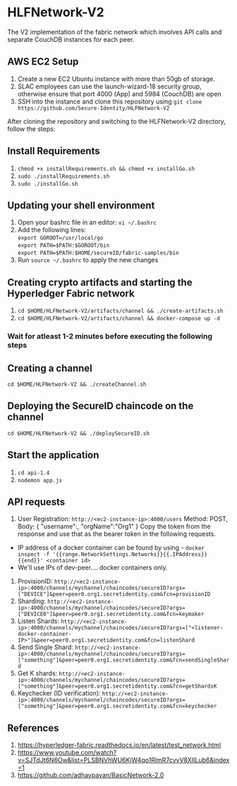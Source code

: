 # HLFNetwork-V2
The V2 implementation of the fabric network which involves API calls and separate CouchDB instances for each peer.

## AWS EC2 Setup
1. Create a new EC2 Ubuntu instance with more than 50gb of storage.
2. SLAC employees can use the launch-wizard-18 security group, otherwise ensure that port 4000 (App) and 5984 (CouchDB) are open
3. SSH into the instance and clone this repository using `git clone https://github.com/Secure-Identity/HLFNetwork-V2`

After cloning the repository and switching to the HLFNetwork-V2 directory, follow the steps:

## Install Requirements
1. `chmod +x installRequirements.sh && chmod +x installGo.sh`
2. `sudo ./installRequirements.sh`
3. `sudo ./installGo.sh`

## Updating your shell environment
1. Open your bashrc file in an editor: `vi ~/.bashrc`
2. Add the following lines: <br>
 `export GOROOT=/usr/local/go` <br>
`export PATH=$PATH:$GOROOT/bin`<br>
`export PATH=$PATH:$HOME/secureID/fabric-samples/bin`
3. Run `source ~/.bashrc` to apply the new changes

## Creating crypto artifacts and starting the Hyperledger Fabric network
1. `cd $HOME/HLFNetwork-V2/artifacts/channel && ./create-artifacts.sh`
2. `cd $HOME/HLFNetwork-V2/artifacts/channel && docker-compose up -d`

### Wait for atleast 1-2 minutes before executing the following steps

## Creating a channel
`cd $HOME/HLFNetwork-V2 && ./createChannel.sh`

## Deploying the SecureID chaincode on the channel
`cd $HOME/HLFNetwork-V2 && ./deploySecureID.sh`

## Start the application
1. `cd api-1.4`
2. `nodemon app.js`

## API requests
1. User Registration: `http://<ec2-instance-ip>:4000/users` Method: POST, Body: {
    "username":<enter-username>,
    "orgName":"Org1"
}
Copy the token from the response and use that as the bearer token in the following requests.
- IP address of a docker container can be found by using - `docker inspect -f '{{range.NetworkSettings.Networks}}{{.IPAddress}}{{end}}' <container id>`
- We'll use IPs of dev-peer.... docker containers only.
1. ProvisionID: `http://<ec2-instance-ip>:4000/channels/mychannel/chaincodes/secureID?args=["DEVICE"]&peer=peer0.org1.secretidentity.com&fcn=provisionID`
2. Sharding: `http://<ec2-instance-ip>:4000/channels/mychannel/chaincodes/secureID?args=["DEVICE0"]&peer=peer0.org1.secretidentity.com&fcn=keymaker`
3. Listen Shards: `http://<ec2-instance-ip>:4000/channels/mychannel/chaincodes/secureID?args=["<listener-docker-container-IP>"]&peer=peer0.org1.secretidentity.com&fcn=listenShard`
5. Send Single Shard: `http://<ec2-instance-ip>:4000/channels/mychannel/chaincodes/secureID?args=["something"]&peer=peer0.org1.secretidentity.com&fcn=sendSingleShard`
6. Get K shards: `http://<ec2-instance-ip>:4000/channels/mychannel/chaincodes/secureID?args=["something"]&peer=peer0.org1.secretidentity.com&fcn=getShardsK`
4. Keychecker (ID verification): `http://<ec2-instance-ip>:4000/channels/mychannel/chaincodes/secureID?args=["something"]&peer=peer0.org1.secretidentity.com&fcn=keychecker`

 
## References
 1. https://hyperledger-fabric.readthedocs.io/en/latest/test_network.html
 2. https://www.youtube.com/watch?v=SJTdJt6N6Ow&list=PLSBNVhWU6KjW4qo1RlmR7cvvV8XIILub6&index=1
 3. https://github.com/adhavpavan/BasicNetwork-2.0
